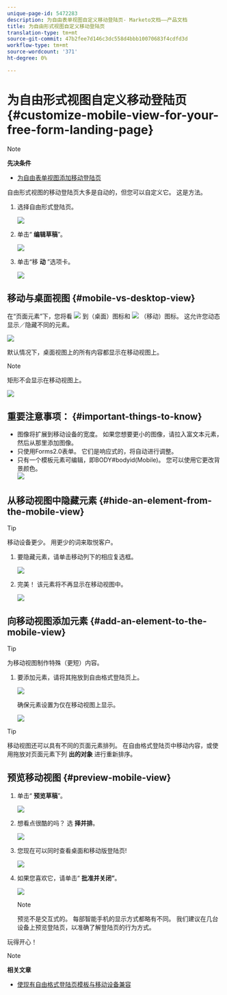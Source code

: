 ```yaml
---
unique-page-id: 5472283
description: 为自由表单视图自定义移动登陆页- Marketo文档——产品文档
title: 为自由形式视图自定义移动登陆页
translation-type: tm+mt
source-git-commit: 47b2fee7d146c3dc558d4bbb10070683f4cdfd3d
workflow-type: tm+mt
source-wordcount: '371'
ht-degree: 0%

---
```



# 为自由形式视图自定义移动登陆页 {#customize-mobile-view-for-your-free-form-landing-page}

>[!NOTE]
>
>**先决条件**
>
>* [为自由表单视图添加移动登陆页](add-a-mobile-view-for-your-free-form-landing-page.md)

>



自由形式视图的移动登陆页大多是自动的，但您可以自定义它。 这是方法。

1. 选择自由形式登陆页。

   ![](assets/selectlandingapge.jpg)

1. 单击“ **编辑草稿**”。

   ![](assets/image2015-1-22-18-3a33-3a12.png)

1. 单击“移 **动** ”选项卡。

   ![](assets/image2015-1-22-18-3a31-3a40.png)

## 移动与桌面视图 {#mobile-vs-desktop-view}

在“页面元素”下，您将看 ![](assets/image2015-1-22-18-3a39-3a53.png) 到（桌面）图标和 ![](assets/image2015-1-22-18-3a40-3a31.png) （移动）图标。 这允许您动态显示／隐藏不同的元素。

![](assets/image2015-5-21-15-3a9-3a34.png)

默认情况下，桌面视图上的所有内容都显示在移动视图上。

>[!NOTE]
>
>矩形不会显示在移动视图上。

![](assets/image2015-5-21-15-3a12-3a2.png)

## 重要注意事项：  {#important-things-to-know}

* 图像将扩展到移动设备的宽度。 如果您想要更小的图像，请拉入富文本元素，然后从那里添加图像。
* 只使用Forms2.0表单。 它们是响应式的，将自动进行调整。
* 只有一个模板元素可编辑，即BODY#bodyid(Mobile)。 您可以使用它更改背景颜色。\
   ![](assets/image2015-5-21-15-3a15-3a47.png)

## 从移动视图中隐藏元素 {#hide-an-element-from-the-mobile-view}

>[!TIP]
>
>移动设备更少。 用更少的词来取悦客户。

1. 要隐藏元素，请单击移动列下的相应复选框。

   ![](assets/image2015-5-21-15-3a28-3a17.png)

1. 完美！ 该元素将不再显示在移动视图中。

   ![](assets/image2015-5-21-15-3a30-3a17.png)

## 向移动视图添加元素 {#add-an-element-to-the-mobile-view}

>[!TIP]
>
>为移动视图制作特殊（更短）内容。

1. 要添加元素，请将其拖放到自由格式登陆页上。

   ![](assets/image2015-5-21-15-3a32-3a22.png)

   确保元素设置为仅在移动视图上显示。

   ![](assets/image2015-5-21-15-3a35-3a29.png)

>[!TIP]
>
>移动视图还可以具有不同的页面元素排列。 在自由格式登陆页中移动内容，或使用拖放对页面元素下列 **出的对象** 进行重新排序。

## 预览移动视图 {#preview-mobile-view}

1. 单击“ **预览草稿**”。

   ![](assets/image2015-5-21-15-3a36-3a35.png)

1. 想看点很酷的吗？ 选 **择并排**。

   ![](assets/image2015-1-22-20-3a2-3a15.png)

1. 您现在可以同时查看桌面和移动版登陆页!

   ![](assets/image2015-1-22-20-3a3-3a22.png)

1. 如果您喜欢它，请单击“ **批准并关闭”**。

   ![](assets/image2015-1-22-20-3a5-3a36.png)

   >[!NOTE]
   >
   >预览不是交互式的。 每部智能手机的显示方式都略有不同。 我们建议在几台设备上预览登陆页，以准确了解登陆页的行为方式。

玩得开心！

>[!NOTE]
>
>**相关文章**
>
>* [使现有自由格式登陆页模板与移动设备兼容](../../../../product-docs/demand-generation/landing-pages/landing-page-templates/make-an-existing-free-form-landing-page-template-mobile-compatible.md)

>



